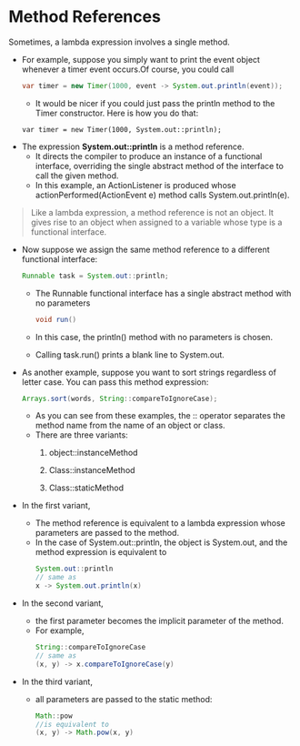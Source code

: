 # Method References

Sometimes, a lambda expression involves a single method. 

* For example, suppose you simply want to print the event object whenever a timer event occurs.Of course, you could call
    ```java
    var timer = new Timer(1000, event -> System.out.println(event));
    ```
    * It would be nicer if you could just pass the println method to the Timer constructor. Here is how you do that:
    ```
    var timer = new Timer(1000, System.out::println);
    ```
* The expression **System.out::println** is a method reference.
    * It directs the compiler to produce an instance of a functional interface, overriding the single abstract method of the interface to call the given method.
    * In this example, an ActionListener is produced whose actionPerformed(ActionEvent e) method calls System.out.println(e).

> Like a lambda expression, a method reference is not an object. It gives rise to an object when assigned to a variable whose type is a functional interface.

* Now suppose we assign the same method reference to a different functional interface:
  ```java
  Runnable task = System.out::println;
  ```  
    * The Runnable functional interface has a single abstract method with no parameters
  
      ```java 
      void run()
      ```
      
    * In this case, the println() method with no parameters is chosen. 
    * Calling task.run() prints a blank line to System.out.   
    
* As another example, suppose you want to sort strings regardless of letter case. You can pass this method expression:
    ```java
    Arrays.sort(words, String::compareToIgnoreCase);
    ```
    * As you can see from these examples, the :: operator separates the method name from the name of an object or class.
    * There are three variants:
        1. object::instanceMethod
        
        2. Class::instanceMethod
        
        3. Class::staticMethod
        
* In the first variant, 
    * The method reference is equivalent to a lambda expression whose parameters are passed to the method. 
    * In the case of System.out::println, the object is System.out, and the method expression is equivalent to 
      ```java
      System.out::println
      // same as
      x -> System.out.println(x)
      ```

* In the second variant, 
    * the first parameter becomes the implicit parameter of the method. 
    * For example, 
        ```java
      String::compareToIgnoreCase
       // same as 
       (x, y) -> x.compareToIgnoreCase(y) 
        ```

* In the third variant, 
    * all parameters are passed to the static method: 
        ```java 
        Math::pow 
        //is equivalent to 
        (x, y) -> Math.pow(x, y)
        ```